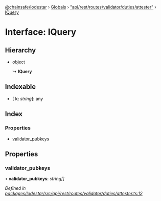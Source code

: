 [@chainsafe/lodestar](../README.md) › [Globals](../globals.md) › ["api/rest/routes/validator/duties/attester"](../modules/_api_rest_routes_validator_duties_attester_.md) › [IQuery](_api_rest_routes_validator_duties_attester_.iquery.md)

# Interface: IQuery

## Hierarchy

* object

  ↳ **IQuery**

## Indexable

* \[ **k**: *string*\]: any

## Index

### Properties

* [validator_pubkeys](_api_rest_routes_validator_duties_attester_.iquery.md#validator_pubkeys)

## Properties

###  validator_pubkeys

• **validator_pubkeys**: *string[]*

*Defined in [packages/lodestar/src/api/rest/routes/validator/duties/attester.ts:12](https://github.com/ChainSafe/lodestar/blob/2c3cae9/packages/lodestar/src/api/rest/routes/validator/duties/attester.ts#L12)*
